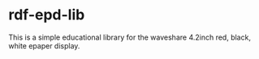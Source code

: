 # rdf-epd-lib

This is a simple educational library for the waveshare 4.2inch red, black, white epaper display.